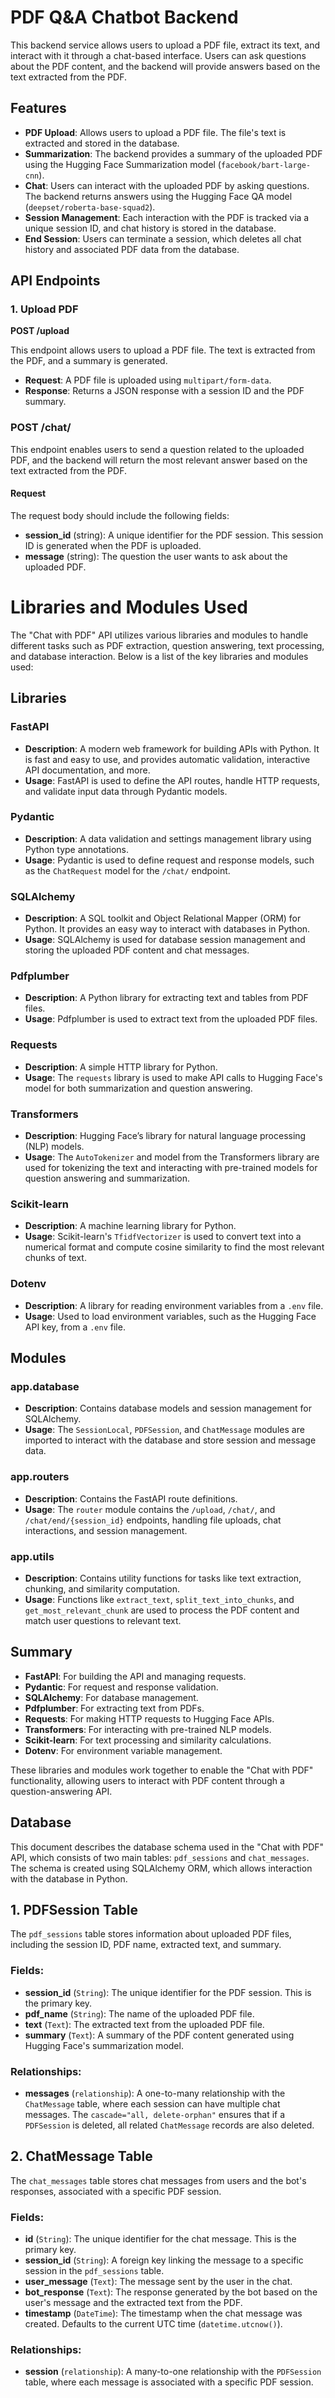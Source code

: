 # PDF Q&A Chatbot Backend

This backend service allows users to upload a PDF file, extract its text, and interact with it through a chat-based interface. Users can ask questions about the PDF content, and the backend will provide answers based on the text extracted from the PDF.

## Features
- **PDF Upload**: Allows users to upload a PDF file. The file's text is extracted and stored in the database.
- **Summarization**: The backend provides a summary of the uploaded PDF using the Hugging Face Summarization model (`facebook/bart-large-cnn`).
- **Chat**: Users can interact with the uploaded PDF by asking questions. The backend returns answers using the Hugging Face QA model (`deepset/roberta-base-squad2`).
- **Session Management**: Each interaction with the PDF is tracked via a unique session ID, and chat history is stored in the database.
- **End Session**: Users can terminate a session, which deletes all chat history and associated PDF data from the database.

## API Endpoints

### 1. Upload PDF
**POST /upload**

This endpoint allows users to upload a PDF file. The text is extracted from the PDF, and a summary is generated.

- **Request**: A PDF file is uploaded using `multipart/form-data`.
- **Response**: Returns a JSON response with a session ID and the PDF summary.




### **POST /chat/**

This endpoint enables users to send a question related to the uploaded PDF, and the backend will return the most relevant answer based on the text extracted from the PDF.

#### **Request**

The request body should include the following fields:

- **session_id** (string): A unique identifier for the PDF session. This session ID is generated when the PDF is uploaded.
- **message** (string): The question the user wants to ask about the uploaded PDF.



# Libraries and Modules Used

The "Chat with PDF" API utilizes various libraries and modules to handle different tasks such as PDF extraction, question answering, text processing, and database interaction. Below is a list of the key libraries and modules used:

## Libraries

### **FastAPI**
- **Description**: A modern web framework for building APIs with Python. It is fast and easy to use, and provides automatic validation, interactive API documentation, and more.
- **Usage**: FastAPI is used to define the API routes, handle HTTP requests, and validate input data through Pydantic models.

### **Pydantic**
- **Description**: A data validation and settings management library using Python type annotations.
- **Usage**: Pydantic is used to define request and response models, such as the `ChatRequest` model for the `/chat/` endpoint.

### **SQLAlchemy**
- **Description**: A SQL toolkit and Object Relational Mapper (ORM) for Python. It provides an easy way to interact with databases in Python.
- **Usage**: SQLAlchemy is used for database session management and storing the uploaded PDF content and chat messages.

### **Pdfplumber**
- **Description**: A Python library for extracting text and tables from PDF files.
- **Usage**: Pdfplumber is used to extract text from the uploaded PDF files.

### **Requests**
- **Description**: A simple HTTP library for Python.
- **Usage**: The `requests` library is used to make API calls to Hugging Face's model for both summarization and question answering.

### **Transformers**
- **Description**: Hugging Face’s library for natural language processing (NLP) models.
- **Usage**: The `AutoTokenizer` and model from the Transformers library are used for tokenizing the text and interacting with pre-trained models for question answering and summarization.

### **Scikit-learn**
- **Description**: A machine learning library for Python.
- **Usage**: Scikit-learn's `TfidfVectorizer` is used to convert text into a numerical format and compute cosine similarity to find the most relevant chunks of text.

### **Dotenv**
- **Description**: A library for reading environment variables from a `.env` file.
- **Usage**: Used to load environment variables, such as the Hugging Face API key, from a `.env` file.

## Modules

### **app.database**
- **Description**: Contains database models and session management for SQLAlchemy.
- **Usage**: The `SessionLocal`, `PDFSession`, and `ChatMessage` modules are imported to interact with the database and store session and message data.

### **app.routers**
- **Description**: Contains the FastAPI route definitions.
- **Usage**: The `router` module contains the `/upload`, `/chat/`, and `/chat/end/{session_id}` endpoints, handling file uploads, chat interactions, and session management.

### **app.utils**
- **Description**: Contains utility functions for tasks like text extraction, chunking, and similarity computation.
- **Usage**: Functions like `extract_text`, `split_text_into_chunks`, and `get_most_relevant_chunk` are used to process the PDF content and match user questions to relevant text.

## Summary

- **FastAPI**: For building the API and managing requests.
- **Pydantic**: For request and response validation.
- **SQLAlchemy**: For database management.
- **Pdfplumber**: For extracting text from PDFs.
- **Requests**: For making HTTP requests to Hugging Face APIs.
- **Transformers**: For interacting with pre-trained NLP models.
- **Scikit-learn**: For text processing and similarity calculations.
- **Dotenv**: For environment variable management.

These libraries and modules work together to enable the "Chat with PDF" functionality, allowing users to interact with PDF content through a question-answering API.

##  Database 


This document describes the database schema used in the "Chat with PDF" API, which consists of two main tables: `pdf_sessions` and `chat_messages`. The schema is created using SQLAlchemy ORM, which allows interaction with the database in Python.

## 1. **PDFSession Table**

The `pdf_sessions` table stores information about uploaded PDF files, including the session ID, PDF name, extracted text, and summary.

### Fields:

- **session_id** (`String`): The unique identifier for the PDF session. This is the primary key.
- **pdf_name** (`String`): The name of the uploaded PDF file.
- **text** (`Text`): The extracted text from the uploaded PDF file.
- **summary** (`Text`): A summary of the PDF content generated using Hugging Face's summarization model.

### Relationships:
- **messages** (`relationship`): A one-to-many relationship with the `ChatMessage` table, where each session can have multiple chat messages. The `cascade="all, delete-orphan"` ensures that if a `PDFSession` is deleted, all related `ChatMessage` records are also deleted.

## 2. **ChatMessage Table**

The `chat_messages` table stores chat messages from users and the bot's responses, associated with a specific PDF session.

### Fields:

- **id** (`String`): The unique identifier for the chat message. This is the primary key.
- **session_id** (`String`): A foreign key linking the message to a specific session in the `pdf_sessions` table.
- **user_message** (`Text`): The message sent by the user in the chat.
- **bot_response** (`Text`): The response generated by the bot based on the user's message and the extracted text from the PDF.
- **timestamp** (`DateTime`): The timestamp when the chat message was created. Defaults to the current UTC time (`datetime.utcnow()`).

### Relationships:
- **session** (`relationship`): A many-to-one relationship with the `PDFSession` table, where each message is associated with a specific PDF session.


